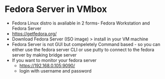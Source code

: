 # Fedora Server in VMbox

- Fedora Linux distro is avaliable in 2 forms- Fedora Workstation and Fedora Server
- https://getfedora.org/
- Download Fedora Server (ISO image) > install in your VM machine
- Fedora Server is not GUI but compeletely Command based - so you can either use the fedora server CLI or use putty to connect to the fedora server by making bridge server
- If you want to monitor your fedora server
  - https://192.168.0.105:9090/
  - login with username and password
